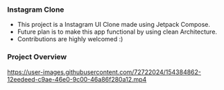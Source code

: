 ### Instagram Clone

- This project is a Instagram UI Clone made using Jetpack Compose.
- Future plan is to make this app functional by using clean Architecture.
- Contributions are highly welcomed :)

### Project Overview
https://user-images.githubusercontent.com/72722024/154384862-12eedeed-c9ae-46e0-9c00-46a86f280a12.mp4
